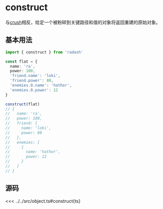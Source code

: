 # construct

与[crush](./crush)相反，给定一个被粉碎到关键路径和值的对象将返回重建的原始对象。

## 基本用法

```ts
import { construct } from 'radash'

const flat = {
  name: 'ra',
  power: 100,
  'friend.name': 'loki',
  'friend.power': 80,
  'enemies.0.name': 'hathor',
  'enemies.0.power': 12
}

construct(flat)
// {
//   name: 'ra',
//   power: 100,
//   friend: {
//     name: 'loki',
//     power: 80
//   },
//   enemies: [
//     {
//       name: 'hathor',
//       power: 12
//     }
//   ]
// }
```

## 源码

<<< ../../src/object.ts#construct{ts}
